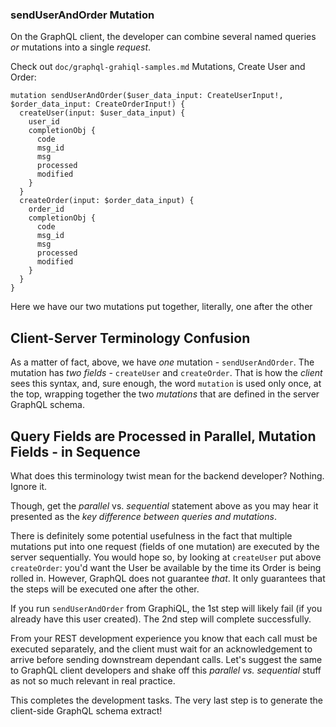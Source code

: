 ### sendUserAndOrder Mutation

On the GraphQL client, the developer can combine several named queries *or* mutations into a single *request*.

Check out `doc/graphql-grahiql-samples.md` Mutations, Create User and Order:

```
mutation sendUserAndOrder($user_data_input: CreateUserInput!, $order_data_input: CreateOrderInput!) {
  createUser(input: $user_data_input) {
    user_id
    completionObj {
      code
      msg_id
      msg
      processed
      modified
    }
  }
  createOrder(input: $order_data_input) {
    order_id
    completionObj {
      code
      msg_id
      msg
      processed
      modified
    }
  }
}
```

Here we have our two mutations put together, literally, one after the other


## Client-Server Terminology Confusion

As a matter of fact, above, we have *one* mutation - `sendUserAndOrder`. The mutation has *two fields* - `createUser` and `createOrder`. That is how the *client* sees this syntax, and, sure enough, the word `mutation` is used only once, at the top, wrapping together the two *mutations* that are defined in the server GraphQL schema.


## Query Fields are Processed in Parallel, Mutation Fields - in Sequence

What does this terminology twist mean for the backend developer? Nothing. Ignore it.

Though, get the *parallel* vs. *sequential* statement above as you may hear it presented as the *key difference between queries and mutations*.

There is definitely some potential usefulness in the fact that multiple mutations put into one request (fields of one mutation) are executed by the server sequentially. You would hope so, by looking at `createUser` put above `createOrder`: you'd want the User be available by the time its Order is being rolled in. However, GraphQL does not guarantee *that*. It only guarantees that the steps will be executed one after the other.

If you run `sendUserAndOrder` from GraphiQL, the 1st step will likely fail (if you already have this user created). The 2nd step will complete successfully.

From your REST development experience you know that each call must be executed separately, and the client must wait for an acknowledgement to arrive before sending downstream dependant calls. Let's suggest the same to GraphQL client developers and shake off this *parallel vs. sequential* stuff as not so much relevant in real practice.


This completes the development tasks. The very last step is to generate the client-side GraphQL schema extract!
